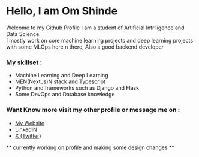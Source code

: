 # Hello, I am Om Shinde

Welcome to my Github Profile I am a student of Artificial Intrlligence and Data Science <br/>
I mostly work on core machine learning projects and deep learning projects with some MLOps here n there, Also a good backend developer <br/>

### My skillset :
- Machine Learning and Deep Learning
- MEN(NextJs)N stack and Typescript
- Python and frameworks such as Django and Flask
- Some DevOps and Database knowledge

### Want Know more visit my other profile or message me on :
- [ My Website ](https://omshinde.com) 
- [ LinkedIN ](https://www.linkedin.com/in/omshinde128/)
- [ X (Twitter) ](https://x.com/OmShinde25)



** currently working on profile and making some design changes **
